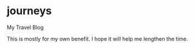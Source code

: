 # journeys
My Travel Blog

This is mostly for my own benefit. I hope it will help me lengthen the time.


